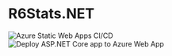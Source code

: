 # R6Stats.NET

![Azure Static Web Apps CI/CD](https://github.com/LouisWhite15/R6Stats.NET/workflows/Azure%20Static%20Web%20Apps%20CI/CD/badge.svg)
![Deploy ASP.NET Core app to Azure Web App](https://github.com/LouisWhite15/R6Stats.NET/workflows/Deploy%20ASP.NET%20Core%20app%20to%20Azure%20Web%20App/badge.svg)
